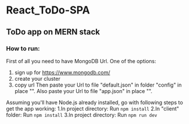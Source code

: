 # React_ToDo-SPA
## ToDo app on MERN stack


### How to run:

First of all you need to have MongoDB Url.
One of the options:
1) sign up for https://www.mongodb.com/
2) create your cluster
3) copy url
Then paste your Url to file "default.json" in folder "config" in place "<paste your MongoDB URL>".
Also paste your Url to file "app.json" in place "<paste your MongoDB URL>".

Assuming you'll have Node.js already installed, go with following steps to get the app working:
1.In project directory:
  Run `npm install`
2.In "client" folder:
  Run `npm install`
3.In project directory:
  Run `npm run dev`
